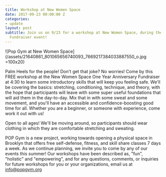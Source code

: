 ```yaml
---
title: Workshop at New Women Space
date: 2017-09-23 00:00:00 Z
categories:
- update
layout: post
subtitle: Join us on 9/23 for a workshop at New Women Space, during their Anniversary
  Fundraiser event!
---
```


![Pop Gym at New Women Space](/assets/21640861_801065656740093_7669217384033887550_o.jpg =100x20)

Palm Heels for the people! Don't get that joke? No worries! Come by this FREE workshop at the New Women Space One Year Anniversary Fundraiser at 4:30 to learn some introductory skills that will keep you feeling safe. We'll be covering the basics: stretching, conditioning, technique, and theory, with the hope that participants will leave with some super useful foundations that will aid them in the day-to-day. Mix that in with some sweat and some movement, and you'll have an accessible and confidence-boosting good time for all. Whether you are a beginner, or someone with experience, come work it out with us!

Open to all ages! We'll be moving around, so participants should wear clothing in which they are comfortable stretching and sweating.

POP Gym is a new project, working towards opening a physical space in Brooklyn that offers free self-defense, fitness, and skill share classes 7 days a week. As we continue planning, we invite you to come by any of our events this summer! Our workshops have been described as, "fun", "holistic" and "empowering", and for any questions, comments, or inquiries for future workshops for you or your organizations, email us at info@popgym.org

